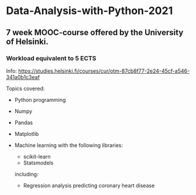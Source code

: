 # Data-Analysis-with-Python-2021

## 7 week MOOC-course offered by the University of Helsinki. 
### Workload equivalent to 5 ECTS 
Info: https://studies.helsinki.fi/courses/cur/otm-87cb8f77-2e24-45cf-a546-341a0b1c3eaf

Topics covered:
- Python programming
- Numpy
- Pandas
- Matplotlib
- Machine learning with the following libraries:
  * scikit-learn
  * Statsmodels 
  
  including:
  * Regression analysis predicting coronary heart disease

